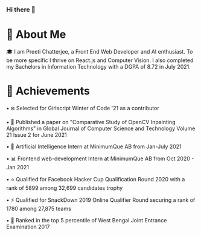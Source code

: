 ### Hi there 👋

# 🚀 About Me

🎓 I am Preeti Chatterjee, a Front End Web Developer and AI enthusiast. To be more specific I thrive on React.js and Computer Vision. I also completed my Bachelors in Information Technology with a DGPA of 8.72 in July 2021.

<!--
**phoenix98Glitch/phoenix98Glitch** is a ✨ _special_ ✨ repository because its `README.md` (this file) appears on your GitHub profile.

Here are some ideas to get you started:

- 🔭 I’m currently working on ...
- 🌱 I’m currently learning ...
- 👯 I’m looking to collaborate on ...
- 🤔 I’m looking for help with ...
- 💬 Ask me about ...
- 📫 How to reach me: ...
- 😄 Pronouns: ...
- ⚡ Fun fact: ...
-->
# 🏅 Achievements

• ❄️ Selected for Girlscript Winter of Code '21 as a contributor 

• 📝 Published a paper on "Comparative Study of OpenCV Inpainting Algorithms" in Global Journal of Computer Science and Technology Volume 21 Issue 2 for June 2021

• 🦾 Artificial Intelligence Intern at MinimumQue AB from Jan-July 2021

• 📊 Frontend web-development Intern at MinimumQue AB from Oct 2020 - Jan 2021

• ⭐ Qualified for Facebook Hacker Cup Qualification Round 2020 with a rank of 5899 among 32,699 candidates trophy

• ⚡ Qualified for SnackDown 2019 Online Qualifier Round securing a rank of 1780 among 27,875 teams

• 🤝 Ranked in the top 5 percentile of West Bengal Joint Entrance Examination 2017
